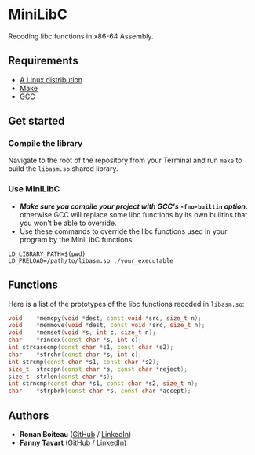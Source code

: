 # MiniLibC

Recoding libc functions in x86-64 Assembly.

## Requirements

 - [A Linux distribution](https://en.wikipedia.org/wiki/Linux_distribution)
 - [Make](https://www.gnu.org/software/make/)
 - [GCC](https://gcc.gnu.org/)

## Get started

### Compile the library

Navigate to the root of the repository from your Terminal and run `make` to build the `libasm.so` shared library.

### Use MiniLibC

 - ***Make sure you compile your project with GCC's* `-fno-builtin` *option.*** otherwise GCC will replace some libc functions by its own builtins that you won't be able to override.
 - Use these commands to override the libc functions used in your program by the MiniLibC functions:
```
LD_LIBRARY_PATH=$(pwd)
LD_PRELOAD=/path/to/libasm.so ./your_executable
```

## Functions

Here is a list of the prototypes of the libc functions recoded in `libasm.so`:

```cpp
void	*memcpy(void *dest, const void *src, size_t n);
void	*memmove(void *dest, const void *src, size_t n);
void	*memset(void *s, int c, size_t n);
char	*rindex(const char *s, int c);
int	strcasecmp(const char *s1, const char *s2);
char	*strchr(const char *s, int c);
int	strcmp(const char *s1, const char *s2);
size_t	strcspn(const char *s, const char *reject);
size_t	strlen(const char *s);
int	strncmp(const char *s1, const char *s2, size_t n);
char	*strpbrk(const char *s, const char *accept);
```

## Authors

* **Ronan Boiteau** ([GitHub](https://github.com/ronanboiteau) / [LinkedIn](https://www.linkedin.com/in/ronanboiteau/))
* **Fanny Tavart** ([GitHub](https://github.com/fannytavart) / [LinkedIn](https://www.linkedin.com/in/fannytavart/))

